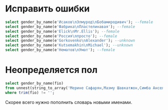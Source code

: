 # Исправить ошибки

```sql
select gender_by_name(e'Исаков\nЭлмурод\nБобамиродивич'); --female
select gender_by_name(e'Фабрика\nПластелинавая'); --female
select gender_by_name(e'Elick\nMr.Ellis'); --female
select gender_by_name(e'Россия\nпросто'); --female
select gender_by_name(e'Gorkovenko\nAlexander'); --unknown
select gender_by_name(e'Kutsemakhin\nMichael'); --unknown
select gender_by_name(e'Нематов\nУмат'); --female
```

# Неопределяется пол

```sql
select gender_by_name(fio)
from unnest(string_to_array('Мерине Сафарян,Маэму Шавкатжон,Симба Анселму,Этаба Эстелль,Григорян Лаэрт', ',')) as u(fio)
where trim(fio) != '';
```

Скорее всего нужно пополнить словарь новыми именами.
